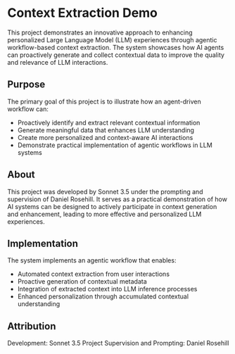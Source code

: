# Context Extraction Demo

This project demonstrates an innovative approach to enhancing personalized Large Language Model (LLM) experiences through agentic workflow-based context extraction. The system showcases how AI agents can proactively generate and collect contextual data to improve the quality and relevance of LLM interactions.

## Purpose

The primary goal of this project is to illustrate how an agent-driven workflow can:
- Proactively identify and extract relevant contextual information
- Generate meaningful data that enhances LLM understanding
- Create more personalized and context-aware AI interactions
- Demonstrate practical implementation of agentic workflows in LLM systems

## About

This project was developed by Sonnet 3.5 under the prompting and supervision of Daniel Rosehill. It serves as a practical demonstration of how AI systems can be designed to actively participate in context generation and enhancement, leading to more effective and personalized LLM experiences.

## Implementation

The system implements an agentic workflow that enables:
- Automated context extraction from user interactions
- Proactive generation of contextual metadata
- Integration of extracted context into LLM inference processes
- Enhanced personalization through accumulated contextual understanding

## Attribution

Development: Sonnet 3.5
Project Supervision and Prompting: Daniel Rosehill
